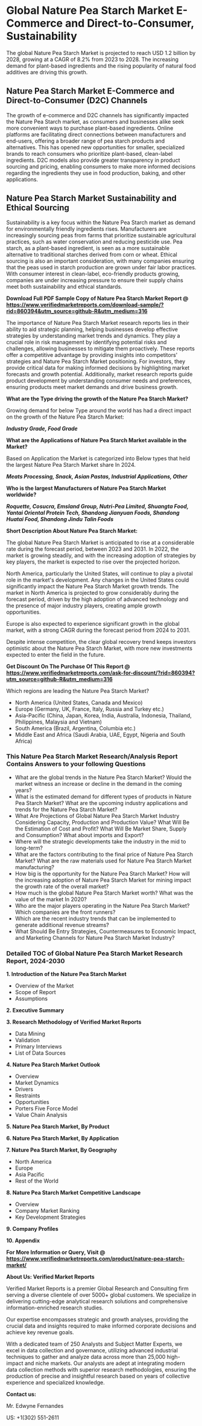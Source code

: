 <h1>Global Nature Pea Starch Market E-Commerce and Direct-to-Consumer, Sustainability</h1><p class=""><p>The global Nature Pea Starch Market is projected to reach USD 1.2 billion by 2028, growing at a CAGR of 8.2% from 2023 to 2028. The increasing demand for plant-based ingredients and the rising popularity of natural food additives are driving this growth.</p><h2>Nature Pea Starch Market E-Commerce and Direct-to-Consumer (D2C) Channels</h2><p>The growth of e-commerce and D2C channels has significantly impacted the Nature Pea Starch market, as consumers and businesses alike seek more convenient ways to purchase plant-based ingredients. Online platforms are facilitating direct connections between manufacturers and end-users, offering a broader range of pea starch products and alternatives. This has opened new opportunities for smaller, specialized brands to reach consumers who prioritize plant-based, clean-label ingredients. D2C models also provide greater transparency in product sourcing and pricing, enabling consumers to make more informed decisions regarding the ingredients they use in food production, baking, and other applications.</p><h2>Nature Pea Starch Market Sustainability and Ethical Sourcing</h2><p>Sustainability is a key focus within the Nature Pea Starch market as demand for environmentally friendly ingredients rises. Manufacturers are increasingly sourcing peas from farms that prioritize sustainable agricultural practices, such as water conservation and reducing pesticide use. Pea starch, as a plant-based ingredient, is seen as a more sustainable alternative to traditional starches derived from corn or wheat. Ethical sourcing is also an important consideration, with many companies ensuring that the peas used in starch production are grown under fair labor practices. With consumer interest in clean-label, eco-friendly products growing, companies are under increasing pressure to ensure their supply chains meet both sustainability and ethical standards.</p></p><p class=""><strong>Download Full PDF Sample Copy of Nature Pea Starch Market Report @ <a href="https://www.verifiedmarketreports.com/download-sample/?rid=860394&utm_source=github-R&utm_medium=316" target="_blank">https://www.verifiedmarketreports.com/download-sample/?rid=860394&utm_source=github-R&utm_medium=316</a></strong></p><p>The importance of&nbsp;Nature Pea Starch Market research reports lies in their ability to aid strategic planning, helping businesses develop effective strategies by understanding market trends and dynamics. They play a crucial role in risk management by identifying potential risks and challenges, allowing businesses to mitigate them proactively. These reports offer a competitive advantage by providing insights into competitors' strategies and Nature Pea Starch Market positioning. For investors, they provide critical data for making informed decisions by highlighting market forecasts and growth potential. Additionally, market research reports guide product development by understanding consumer needs and preferences, ensuring products meet market demands and drive business growth.</p><p><strong>What are the&nbsp;Type driving the growth of the Nature Pea Starch Market?</strong></p><p id="" class="">Growing demand for below Type around the world has had a direct impact on the growth of the Nature Pea Starch Market:</p><p class=""><em><strong>Industry Grade, Food Grade</strong></em></p><p class=""><strong>What are the&nbsp;Applications&nbsp;of Nature Pea Starch Market available in the Market?</strong></p><p id="" class="">Based on Application the Market is categorized into Below types that held the largest Nature Pea Starch Market share In 2024.</p><p class=""><em><strong>Meats Processing, Snack, Asian Pastas, Industrial Applications, Other</strong></em></p><p class=""><strong>Who is the largest Manufacturers of Nature Pea Starch Market worldwide?</strong></p><p><em><strong>Roquette, Cosucra, Emsland Group, Nutri-Pea Limited, Shuangta Food, Yantai Oriental Protein Tech, Shandong Jianyuan Foods, Shandong Huatai Food, Shandong Jindu Talin Foods</strong></em></p><p id="" class=""><strong>Short Description About Nature Pea Starch Market:</strong></p><p>The global Nature Pea Starch Market is anticipated to rise at a considerable rate during the forecast period, between 2023 and 2031. In 2022, the market is growing steadily, and with the increasing adoption of strategies by key players, the market is expected to rise over the projected horizon.</p><p>North America, particularly the United States, will continue to play a pivotal role in the market's development. Any changes in the United States could significantly impact the Nature Pea Starch Market growth trends. The market in North America is projected to grow considerably during the forecast period, driven by the high adoption of advanced technology and the presence of major industry players, creating ample growth opportunities.</p><p>Europe is also expected to experience significant growth in the global market, with a strong CAGR during the forecast period from 2024 to 2031.</p><p>Despite intense competition, the clear global recovery trend keeps investors optimistic about the Nature Pea Starch Market, with more new investments expected to enter the field in the future.</p><p id="" class=""><strong>Get Discount On The Purchase Of This Report @ <a href="https://www.verifiedmarketreports.com/ask-for-discount/?rid=860394?utm_source=github-R&utm_medium=316" target="_blank">https://www.verifiedmarketreports.com/ask-for-discount/?rid=860394?utm_source=github-R&utm_medium=316</a></strong></p><p class="">Which regions are leading the Nature Pea Starch Market?</p><ul><li>North America (United States, Canada and Mexico)</li><li>Europe (Germany, UK, France, Italy, Russia and Turkey etc.)</li><li>Asia-Pacific (China, Japan, Korea, India, Australia, Indonesia, Thailand, Philippines, Malaysia and Vietnam)</li><li>South America (Brazil, Argentina, Columbia etc.)</li><li>Middle East and Africa (Saudi Arabia, UAE, Egypt, Nigeria and South Africa)</li></ul><h3 id="" class="">This Nature Pea Starch Market Research/Analysis Report Contains Answers to your following Questions</h3><ul><li>What are the global trends in the Nature Pea Starch Market? Would the market witness an increase or decline in the demand in the coming years?</li><li>What is the estimated demand for different types of products in Nature Pea Starch Market? What are the upcoming industry applications and trends for the Nature Pea Starch Market?</li><li>What Are Projections of Global Nature Pea Starch Market Industry Considering Capacity, Production and Production Value? What Will Be the Estimation of Cost and Profit? What Will Be Market Share, Supply and Consumption? What about imports and Export?</li><li>Where will the strategic developments take the industry in the mid to long-term?</li><li>What are the factors contributing to the final price of Nature Pea Starch Market? What are the raw materials used for Nature Pea Starch Market manufacturing?</li><li>How big is the opportunity for the Nature Pea Starch Market? How will the increasing adoption of Nature Pea Starch Market for mining impact the growth rate of the overall market?</li><li>How much is the global Nature Pea Starch Market worth? What was the value of the market In 2020?</li><li>Who are the major players operating in the Nature Pea Starch Market? Which companies are the front runners?</li><li>Which are the recent industry trends that can be implemented to generate additional revenue streams?</li><li>What Should Be Entry Strategies, Countermeasures to Economic Impact, and Marketing Channels for Nature Pea Starch Market Industry?</li></ul><h3 id="" class="">Detailed TOC of Global Nature Pea Starch Market Research Report, 2024-2030</h3><p id="" class=""><strong>1. Introduction of the Nature Pea Starch Market</strong></p><ul><li>Overview of the Market</li><li>Scope of Report</li><li>Assumptions</li></ul><p id="" class=""><strong>2. Executive Summary</strong></p><p id="" class=""><strong>3. Research Methodology of Verified Market Reports</strong></p><ul><li>Data Mining</li><li>Validation</li><li>Primary Interviews</li><li>List of Data Sources</li></ul><p id="" class=""><strong>4. Nature Pea Starch Market Outlook</strong></p><ul><li>Overview</li><li>Market Dynamics</li><li>Drivers</li><li>Restraints</li><li>Opportunities</li><li>Porters Five Force Model</li><li>Value Chain Analysis</li></ul><p id="" class=""><strong>5. Nature Pea Starch Market, By Product</strong></p><p id="" class=""><strong>6. Nature Pea Starch Market, By Application</strong></p><p id="" class=""><strong>7. Nature Pea Starch Market, By Geography</strong></p><ul><li>North America</li><li>Europe</li><li>Asia Pacific</li><li>Rest of the World</li></ul><p id="" class=""><strong>8. Nature Pea Starch Market Competitive Landscape</strong></p><ul><li>Overview</li><li>Company Market Ranking</li><li>Key Development Strategies</li></ul><p id="" class=""><strong>9. Company Profiles</strong></p><p id="" class=""><strong>10. Appendix</strong></p><p id="" class=""><strong>For More Information or Query, Visit @ <a href="https://www.verifiedmarketreports.com/product/nature-pea-starch-market/" target="_blank">https://www.verifiedmarketreports.com/product/nature-pea-starch-market/</a></strong></p><p id="" class=""><strong>About Us: Verified Market Reports</strong></p><p id="" class="">Verified Market Reports is a premier Global Research and Consulting firm serving a diverse clientele of over 5000+ global customers. We specialize in delivering cutting-edge analytical research solutions and comprehensive information-enriched research studies.</p><p id="" class="">Our expertise encompasses strategic and growth analyses, providing the crucial data and insights required to make informed corporate decisions and achieve key revenue goals.</p><p id="" class="">With a dedicated team of 250 Analysts and Subject Matter Experts, we excel in data collection and governance, utilizing advanced industrial techniques to gather and analyze data across more than 25,000 high-impact and niche markets. Our analysts are adept at integrating modern data collection methods with superior research methodologies, ensuring the production of precise and insightful research based on years of collective experience and specialized knowledge.</p><p id="" class=""><strong>Contact us:</strong></p><p id="" class="">Mr. Edwyne Fernandes</p><p id="" class="">US: +1(302) 551-2611</p>
